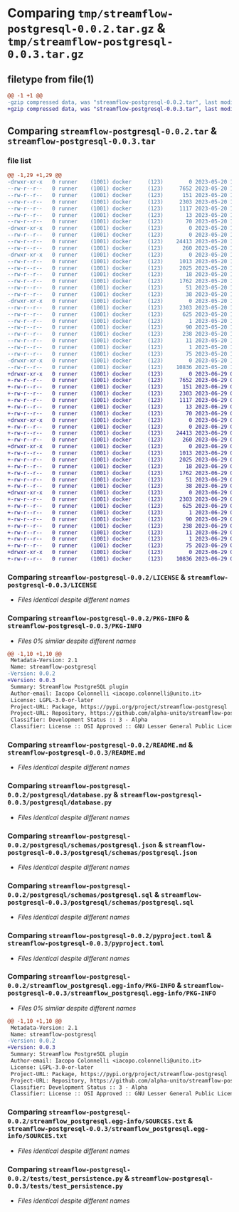 # Comparing `tmp/streamflow-postgresql-0.0.2.tar.gz` & `tmp/streamflow-postgresql-0.0.3.tar.gz`

## filetype from file(1)

```diff
@@ -1 +1 @@
-gzip compressed data, was "streamflow-postgresql-0.0.2.tar", last modified: Sat May 20 18:13:26 2023, max compression
+gzip compressed data, was "streamflow-postgresql-0.0.3.tar", last modified: Thu Jun 29 08:03:39 2023, max compression
```

## Comparing `streamflow-postgresql-0.0.2.tar` & `streamflow-postgresql-0.0.3.tar`

### file list

```diff
@@ -1,29 +1,29 @@
-drwxr-xr-x   0 runner    (1001) docker     (123)        0 2023-05-20 18:13:26.691495 streamflow-postgresql-0.0.2/
--rw-r--r--   0 runner    (1001) docker     (123)     7652 2023-05-20 18:13:09.000000 streamflow-postgresql-0.0.2/LICENSE
--rw-r--r--   0 runner    (1001) docker     (123)      151 2023-05-20 18:13:09.000000 streamflow-postgresql-0.0.2/MANIFEST.in
--rw-r--r--   0 runner    (1001) docker     (123)     2303 2023-05-20 18:13:26.691495 streamflow-postgresql-0.0.2/PKG-INFO
--rw-r--r--   0 runner    (1001) docker     (123)     1117 2023-05-20 18:13:09.000000 streamflow-postgresql-0.0.2/README.md
--rw-r--r--   0 runner    (1001) docker     (123)       13 2023-05-20 18:13:09.000000 streamflow-postgresql-0.0.2/bandit-requirements.txt
--rw-r--r--   0 runner    (1001) docker     (123)       70 2023-05-20 18:13:09.000000 streamflow-postgresql-0.0.2/lint-requirements.txt
-drwxr-xr-x   0 runner    (1001) docker     (123)        0 2023-05-20 18:13:26.687495 streamflow-postgresql-0.0.2/postgresql/
--rw-r--r--   0 runner    (1001) docker     (123)        0 2023-05-20 18:13:09.000000 streamflow-postgresql-0.0.2/postgresql/__init__.py
--rw-r--r--   0 runner    (1001) docker     (123)    24413 2023-05-20 18:13:09.000000 streamflow-postgresql-0.0.2/postgresql/database.py
--rw-r--r--   0 runner    (1001) docker     (123)      260 2023-05-20 18:13:09.000000 streamflow-postgresql-0.0.2/postgresql/plugin.py
-drwxr-xr-x   0 runner    (1001) docker     (123)        0 2023-05-20 18:13:26.687495 streamflow-postgresql-0.0.2/postgresql/schemas/
--rw-r--r--   0 runner    (1001) docker     (123)     1013 2023-05-20 18:13:09.000000 streamflow-postgresql-0.0.2/postgresql/schemas/postgresql.json
--rw-r--r--   0 runner    (1001) docker     (123)     2025 2023-05-20 18:13:09.000000 streamflow-postgresql-0.0.2/postgresql/schemas/postgresql.sql
--rw-r--r--   0 runner    (1001) docker     (123)       18 2023-05-20 18:13:09.000000 streamflow-postgresql-0.0.2/postgresql/version.py
--rw-r--r--   0 runner    (1001) docker     (123)     1762 2023-05-20 18:13:09.000000 streamflow-postgresql-0.0.2/pyproject.toml
--rw-r--r--   0 runner    (1001) docker     (123)       51 2023-05-20 18:13:09.000000 streamflow-postgresql-0.0.2/requirements.txt
--rw-r--r--   0 runner    (1001) docker     (123)       38 2023-05-20 18:13:26.691495 streamflow-postgresql-0.0.2/setup.cfg
-drwxr-xr-x   0 runner    (1001) docker     (123)        0 2023-05-20 18:13:26.691495 streamflow-postgresql-0.0.2/streamflow_postgresql.egg-info/
--rw-r--r--   0 runner    (1001) docker     (123)     2303 2023-05-20 18:13:26.000000 streamflow-postgresql-0.0.2/streamflow_postgresql.egg-info/PKG-INFO
--rw-r--r--   0 runner    (1001) docker     (123)      625 2023-05-20 18:13:26.000000 streamflow-postgresql-0.0.2/streamflow_postgresql.egg-info/SOURCES.txt
--rw-r--r--   0 runner    (1001) docker     (123)        1 2023-05-20 18:13:26.000000 streamflow-postgresql-0.0.2/streamflow_postgresql.egg-info/dependency_links.txt
--rw-r--r--   0 runner    (1001) docker     (123)       90 2023-05-20 18:13:26.000000 streamflow-postgresql-0.0.2/streamflow_postgresql.egg-info/entry_points.txt
--rw-r--r--   0 runner    (1001) docker     (123)      238 2023-05-20 18:13:26.000000 streamflow-postgresql-0.0.2/streamflow_postgresql.egg-info/requires.txt
--rw-r--r--   0 runner    (1001) docker     (123)       11 2023-05-20 18:13:26.000000 streamflow-postgresql-0.0.2/streamflow_postgresql.egg-info/top_level.txt
--rw-r--r--   0 runner    (1001) docker     (123)        1 2023-05-20 18:13:26.000000 streamflow-postgresql-0.0.2/streamflow_postgresql.egg-info/zip-safe
--rw-r--r--   0 runner    (1001) docker     (123)       75 2023-05-20 18:13:09.000000 streamflow-postgresql-0.0.2/test-requirements.txt
-drwxr-xr-x   0 runner    (1001) docker     (123)        0 2023-05-20 18:13:26.691495 streamflow-postgresql-0.0.2/tests/
--rw-r--r--   0 runner    (1001) docker     (123)    10836 2023-05-20 18:13:09.000000 streamflow-postgresql-0.0.2/tests/test_persistence.py
+drwxr-xr-x   0 runner    (1001) docker     (123)        0 2023-06-29 08:03:39.334771 streamflow-postgresql-0.0.3/
+-rw-r--r--   0 runner    (1001) docker     (123)     7652 2023-06-29 08:03:26.000000 streamflow-postgresql-0.0.3/LICENSE
+-rw-r--r--   0 runner    (1001) docker     (123)      151 2023-06-29 08:03:26.000000 streamflow-postgresql-0.0.3/MANIFEST.in
+-rw-r--r--   0 runner    (1001) docker     (123)     2303 2023-06-29 08:03:39.334771 streamflow-postgresql-0.0.3/PKG-INFO
+-rw-r--r--   0 runner    (1001) docker     (123)     1117 2023-06-29 08:03:26.000000 streamflow-postgresql-0.0.3/README.md
+-rw-r--r--   0 runner    (1001) docker     (123)       13 2023-06-29 08:03:26.000000 streamflow-postgresql-0.0.3/bandit-requirements.txt
+-rw-r--r--   0 runner    (1001) docker     (123)       70 2023-06-29 08:03:26.000000 streamflow-postgresql-0.0.3/lint-requirements.txt
+drwxr-xr-x   0 runner    (1001) docker     (123)        0 2023-06-29 08:03:39.330771 streamflow-postgresql-0.0.3/postgresql/
+-rw-r--r--   0 runner    (1001) docker     (123)        0 2023-06-29 08:03:26.000000 streamflow-postgresql-0.0.3/postgresql/__init__.py
+-rw-r--r--   0 runner    (1001) docker     (123)    24413 2023-06-29 08:03:26.000000 streamflow-postgresql-0.0.3/postgresql/database.py
+-rw-r--r--   0 runner    (1001) docker     (123)      260 2023-06-29 08:03:26.000000 streamflow-postgresql-0.0.3/postgresql/plugin.py
+drwxr-xr-x   0 runner    (1001) docker     (123)        0 2023-06-29 08:03:39.330771 streamflow-postgresql-0.0.3/postgresql/schemas/
+-rw-r--r--   0 runner    (1001) docker     (123)     1013 2023-06-29 08:03:26.000000 streamflow-postgresql-0.0.3/postgresql/schemas/postgresql.json
+-rw-r--r--   0 runner    (1001) docker     (123)     2025 2023-06-29 08:03:26.000000 streamflow-postgresql-0.0.3/postgresql/schemas/postgresql.sql
+-rw-r--r--   0 runner    (1001) docker     (123)       18 2023-06-29 08:03:26.000000 streamflow-postgresql-0.0.3/postgresql/version.py
+-rw-r--r--   0 runner    (1001) docker     (123)     1762 2023-06-29 08:03:26.000000 streamflow-postgresql-0.0.3/pyproject.toml
+-rw-r--r--   0 runner    (1001) docker     (123)       51 2023-06-29 08:03:26.000000 streamflow-postgresql-0.0.3/requirements.txt
+-rw-r--r--   0 runner    (1001) docker     (123)       38 2023-06-29 08:03:39.334771 streamflow-postgresql-0.0.3/setup.cfg
+drwxr-xr-x   0 runner    (1001) docker     (123)        0 2023-06-29 08:03:39.334771 streamflow-postgresql-0.0.3/streamflow_postgresql.egg-info/
+-rw-r--r--   0 runner    (1001) docker     (123)     2303 2023-06-29 08:03:39.000000 streamflow-postgresql-0.0.3/streamflow_postgresql.egg-info/PKG-INFO
+-rw-r--r--   0 runner    (1001) docker     (123)      625 2023-06-29 08:03:39.000000 streamflow-postgresql-0.0.3/streamflow_postgresql.egg-info/SOURCES.txt
+-rw-r--r--   0 runner    (1001) docker     (123)        1 2023-06-29 08:03:39.000000 streamflow-postgresql-0.0.3/streamflow_postgresql.egg-info/dependency_links.txt
+-rw-r--r--   0 runner    (1001) docker     (123)       90 2023-06-29 08:03:39.000000 streamflow-postgresql-0.0.3/streamflow_postgresql.egg-info/entry_points.txt
+-rw-r--r--   0 runner    (1001) docker     (123)      238 2023-06-29 08:03:39.000000 streamflow-postgresql-0.0.3/streamflow_postgresql.egg-info/requires.txt
+-rw-r--r--   0 runner    (1001) docker     (123)       11 2023-06-29 08:03:39.000000 streamflow-postgresql-0.0.3/streamflow_postgresql.egg-info/top_level.txt
+-rw-r--r--   0 runner    (1001) docker     (123)        1 2023-06-29 08:03:38.000000 streamflow-postgresql-0.0.3/streamflow_postgresql.egg-info/zip-safe
+-rw-r--r--   0 runner    (1001) docker     (123)       75 2023-06-29 08:03:26.000000 streamflow-postgresql-0.0.3/test-requirements.txt
+drwxr-xr-x   0 runner    (1001) docker     (123)        0 2023-06-29 08:03:39.334771 streamflow-postgresql-0.0.3/tests/
+-rw-r--r--   0 runner    (1001) docker     (123)    10836 2023-06-29 08:03:26.000000 streamflow-postgresql-0.0.3/tests/test_persistence.py
```

### Comparing `streamflow-postgresql-0.0.2/LICENSE` & `streamflow-postgresql-0.0.3/LICENSE`

 * *Files identical despite different names*

### Comparing `streamflow-postgresql-0.0.2/PKG-INFO` & `streamflow-postgresql-0.0.3/PKG-INFO`

 * *Files 0% similar despite different names*

```diff
@@ -1,10 +1,10 @@
 Metadata-Version: 2.1
 Name: streamflow-postgresql
-Version: 0.0.2
+Version: 0.0.3
 Summary: StreamFlow PostgreSQL plugin
 Author-email: Iacopo Colonnelli <iacopo.colonnelli@unito.it>
 License: LGPL-3.0-or-later
 Project-URL: Package, https://pypi.org/project/streamflow-postgresql
 Project-URL: Repository, https://github.com/alpha-unito/streamflow-postgresql
 Classifier: Development Status :: 3 - Alpha
 Classifier: License :: OSI Approved :: GNU Lesser General Public License v3 (LGPLv3)
```

### Comparing `streamflow-postgresql-0.0.2/README.md` & `streamflow-postgresql-0.0.3/README.md`

 * *Files identical despite different names*

### Comparing `streamflow-postgresql-0.0.2/postgresql/database.py` & `streamflow-postgresql-0.0.3/postgresql/database.py`

 * *Files identical despite different names*

### Comparing `streamflow-postgresql-0.0.2/postgresql/schemas/postgresql.json` & `streamflow-postgresql-0.0.3/postgresql/schemas/postgresql.json`

 * *Files identical despite different names*

### Comparing `streamflow-postgresql-0.0.2/postgresql/schemas/postgresql.sql` & `streamflow-postgresql-0.0.3/postgresql/schemas/postgresql.sql`

 * *Files identical despite different names*

### Comparing `streamflow-postgresql-0.0.2/pyproject.toml` & `streamflow-postgresql-0.0.3/pyproject.toml`

 * *Files identical despite different names*

### Comparing `streamflow-postgresql-0.0.2/streamflow_postgresql.egg-info/PKG-INFO` & `streamflow-postgresql-0.0.3/streamflow_postgresql.egg-info/PKG-INFO`

 * *Files 0% similar despite different names*

```diff
@@ -1,10 +1,10 @@
 Metadata-Version: 2.1
 Name: streamflow-postgresql
-Version: 0.0.2
+Version: 0.0.3
 Summary: StreamFlow PostgreSQL plugin
 Author-email: Iacopo Colonnelli <iacopo.colonnelli@unito.it>
 License: LGPL-3.0-or-later
 Project-URL: Package, https://pypi.org/project/streamflow-postgresql
 Project-URL: Repository, https://github.com/alpha-unito/streamflow-postgresql
 Classifier: Development Status :: 3 - Alpha
 Classifier: License :: OSI Approved :: GNU Lesser General Public License v3 (LGPLv3)
```

### Comparing `streamflow-postgresql-0.0.2/streamflow_postgresql.egg-info/SOURCES.txt` & `streamflow-postgresql-0.0.3/streamflow_postgresql.egg-info/SOURCES.txt`

 * *Files identical despite different names*

### Comparing `streamflow-postgresql-0.0.2/tests/test_persistence.py` & `streamflow-postgresql-0.0.3/tests/test_persistence.py`

 * *Files identical despite different names*

